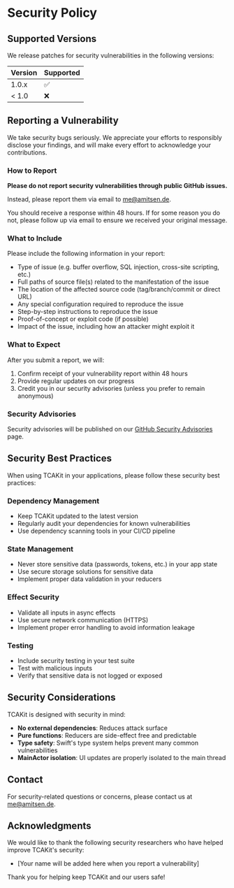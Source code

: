 # Security Policy

## Supported Versions

We release patches for security vulnerabilities in the following versions:

| Version | Supported          |
| ------- | ------------------ |
| 1.0.x   | :white_check_mark: |
| < 1.0   | :x:                |

## Reporting a Vulnerability

We take security bugs seriously. We appreciate your efforts to responsibly disclose your findings, and will make every effort to acknowledge your contributions.

### How to Report

**Please do not report security vulnerabilities through public GitHub issues.**

Instead, please report them via email to [me@amitsen.de](mailto:me@amitsen.de).

You should receive a response within 48 hours. If for some reason you do not, please follow up via email to ensure we received your original message.

### What to Include

Please include the following information in your report:

- Type of issue (e.g. buffer overflow, SQL injection, cross-site scripting, etc.)
- Full paths of source file(s) related to the manifestation of the issue
- The location of the affected source code (tag/branch/commit or direct URL)
- Any special configuration required to reproduce the issue
- Step-by-step instructions to reproduce the issue
- Proof-of-concept or exploit code (if possible)
- Impact of the issue, including how an attacker might exploit it

### What to Expect

After you submit a report, we will:

1. Confirm receipt of your vulnerability report within 48 hours
2. Provide regular updates on our progress
3. Credit you in our security advisories (unless you prefer to remain anonymous)

### Security Advisories

Security advisories will be published on our [GitHub Security Advisories](https://github.com/ronstorm/tca-kit/security/advisories) page.

## Security Best Practices

When using TCAKit in your applications, please follow these security best practices:

### Dependency Management
- Keep TCAKit updated to the latest version
- Regularly audit your dependencies for known vulnerabilities
- Use dependency scanning tools in your CI/CD pipeline

### State Management
- Never store sensitive data (passwords, tokens, etc.) in your app state
- Use secure storage solutions for sensitive data
- Implement proper data validation in your reducers

### Effect Security
- Validate all inputs in async effects
- Use secure network communication (HTTPS)
- Implement proper error handling to avoid information leakage

### Testing
- Include security testing in your test suite
- Test with malicious inputs
- Verify that sensitive data is not logged or exposed

## Security Considerations

TCAKit is designed with security in mind:

- **No external dependencies**: Reduces attack surface
- **Pure functions**: Reducers are side-effect free and predictable
- **Type safety**: Swift's type system helps prevent many common vulnerabilities
- **MainActor isolation**: UI updates are properly isolated to the main thread

## Contact

For security-related questions or concerns, please contact us at [me@amitsen.de](mailto:me@amitsen.de).

## Acknowledgments

We would like to thank the following security researchers who have helped improve TCAKit's security:

- [Your name will be added here when you report a vulnerability]

Thank you for helping keep TCAKit and our users safe!
